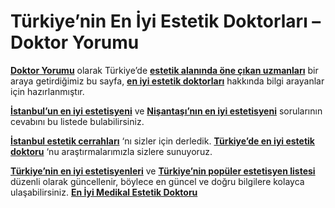 # Türkiye’nin En İyi Estetik Doktorları – Doktor Yorumu

[**Doktor Yorumu**](https://doktoryorumu.com/) olarak Türkiye’de [**estetik alanında öne çıkan uzmanları**](https://doktoryorumu.com/2-en-iyi-turkiye-estetik-doktoru/) bir araya getirdiğimiz bu sayfa, [**en iyi estetik doktorları**](https://doktoryorumu.com/2-en-iyi-turkiye-estetik-doktoru/) hakkında bilgi arayanlar için hazırlanmıştır.  

[**İstanbul’un en iyi estetisyeni**](https://doktoryorumu.com/2-en-iyi-turkiye-estetik-doktoru/) ve [**Nişantaşı’nın en iyi estetisyeni**](https://doktoryorumu.com/2-en-iyi-turkiye-estetik-doktoru/) sorularının cevabını bu listede bulabilirsiniz.  

[**İstanbul estetik cerrahları**](https://doktoryorumu.com/2-en-iyi-turkiye-estetik-doktoru/) ‘nı sizler için derledik. [**Türkiye’de en iyi estetik doktoru**](https://doktoryorumu.com/2-en-iyi-turkiye-estetik-doktoru/) ‘nu araştırmalarımızla sizlere sunuyoruz.

[**Türkiye’nin en iyi estetisyenleri**](https://doktoryorumu.com/2-en-iyi-turkiye-estetik-doktoru/) ve [**Türkiye’nin popüler estetisyen listesi**](https://doktoryorumu.com/2-en-iyi-turkiye-estetik-doktoru/) düzenli olarak güncellenir, böylece en güncel ve doğru bilgilere kolayca ulaşabilirsiniz. [**En İyi Medikal Estetik Doktoru**](https://doktoryorumu.com/2-en-iyi-turkiye-estetik-doktoru/)
